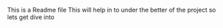 This is a Readme file 
This will help in to under the better of the project 
so lets get dive into 
